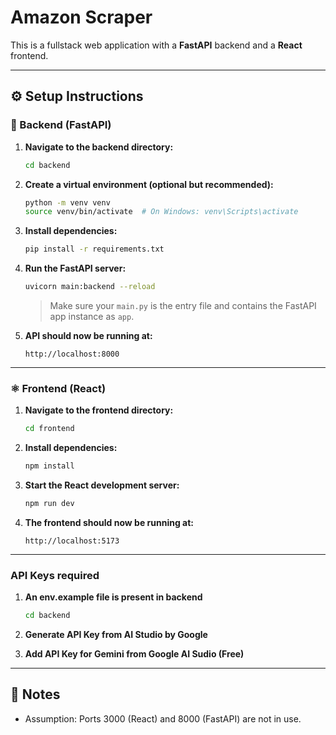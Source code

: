 # Amazon Scraper 

This is a fullstack web application with a **FastAPI** backend and a **React** frontend.

---

## ⚙️ Setup Instructions

### 🐍 Backend (FastAPI)

1. **Navigate to the backend directory:**

    ```bash
    cd backend
    ```

2. **Create a virtual environment (optional but recommended):**

    ```bash
    python -m venv venv
    source venv/bin/activate  # On Windows: venv\Scripts\activate
    ```

3. **Install dependencies:**

    ```bash
    pip install -r requirements.txt
    ```

4. **Run the FastAPI server:**

    ```bash
    uvicorn main:backend --reload
    ```

    > Make sure your `main.py` is the entry file and contains the FastAPI app instance as `app`.

5. **API should now be running at:**

    ```
    http://localhost:8000
    ```

---

### ⚛️ Frontend (React)

1. **Navigate to the frontend directory:**

    ```bash
    cd frontend
    ```

2. **Install dependencies:**

    ```bash
    npm install
    ```

3. **Start the React development server:**

    ```bash
    npm run dev
    ```

4. **The frontend should now be running at:**

    ```
    http://localhost:5173
    ```

---
### API Keys required 

1. **An env.example file is present in backend**

    ```bash
    cd backend
    ```
2. **Generate API Key from AI Studio by Google**
3. **Add API Key for Gemini from Google AI Sudio (Free)**

---
## 📝 Notes

* Assumption: Ports 3000 (React) and 8000 (FastAPI) are not in use.
